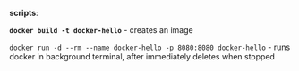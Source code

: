 **scripts**:

**`docker build -t docker-hello`** - creates an image

`docker run -d --rm --name docker-hello -p 8080:8080 docker-hello` - runs docker in background terminal, after immediately deletes when stopped

